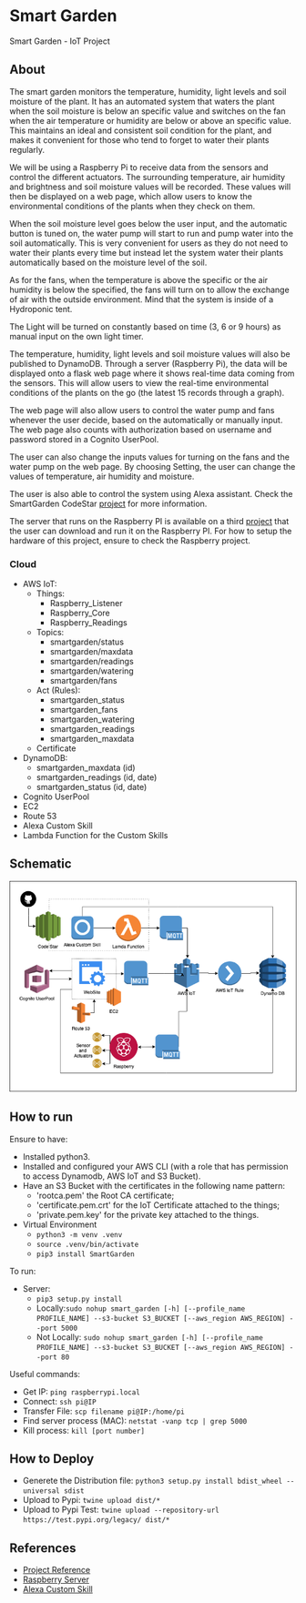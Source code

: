 # Smart Garden
Smart Garden - IoT Project

## About
The smart garden monitors the temperature, humidity, light levels and soil moisture of the plant. It has an automated system that waters the plant when the soil moisture is below an specific value and switches on the fan when the air temperature or humidity are below or above an specific value. This maintains an ideal and consistent soil condition for the plant, and makes it convenient for those who tend to forget to water their plants regularly.

We will be using a Raspberry Pi to receive data from the sensors and control the different actuators. The surrounding temperature, air humidity and brightness and soil moisture values will be recorded. These values will then be displayed on a web page, which allow users to know the environmental conditions of the plants when they check on them.

When the soil moisture level goes below the user input, and the automatic button is tuned on, the water pump will start to run and pump water into the soil automatically. This is very convenient for users as they do not need to water their plants every time but instead let the system water their plants automatically based on the moisture level of the soil.

As for the fans, when the temperature is above the specific or the air humidity is below the specified, the fans will turn on to allow the exchange of air with the outside environment. Mind that the system is inside of a Hydroponic tent.

The Light will be turned on constantly based on time (3, 6 or 9 hours) as manual input on the own light timer.

The temperature, humidity, light levels and soil moisture values will also be published to DynamoDB. Through a server (Raspberry Pi), the data will be displayed onto a flask web page where it shows real-time data coming from the sensors. This will allow users to view the real-time environmental conditions of the plants on the go (the latest 15 records through a graph).

The web page will also allow users to control the water pump and fans whenever the user decide, based on the automatically or manually input. The web page also counts with authorization based on username and password stored in a Cognito UserPool.

The user can also change the inputs values for turning on the fans and the water pump on the web page. By choosing Setting, the user can change the values of temperature, air humidity and moisture.

The user is also able to control the system using Alexa assistant. Check the SmartGarden CodeStar [project](https://github.com/wenzaca/SmartGardenAlexa) for more information.

The server that runs on the Raspberry PI is available on a third [project](https://github.com/wenzaca/SmartGardenRaspberry) that the user can download and run it on the Raspberry PI. For how to setup the hardware of this project, ensure to check the Raspberry project.

### Cloud
- AWS IoT:
    - Things:
        - Raspberry_Listener
        - Raspberry_Core
        - Raspberry_Readings
    - Topics:
        - smartgarden/status
        - smartgarden/maxdata
        - smartgarden/readings
        - smartgarden/watering
        - smartgarden/fans
    - Act (Rules):
        - smartgarden_status
        - smartgarden_fans
        - smartgarden_watering
        - smartgarden_readings
        - smartgarden_maxdata
    - Certificate
- DynamoDB:
    - smartgarden_maxdata (id)
    - smartgarden_readings (id, date)
    - smartgarden_status (id, date)
- Cognito UserPool
- EC2
- Route 53
- Alexa Custom Skill
- Lambda Function for the Custom Skills

## Schematic

![Cloud Schematic](src/flaskapp/static/img/aws.png)

## How to run
Ensure to have:
- Installed python3.
- Installed and configured your AWS CLI (with a role that has permission to access Dynamodb, AWS IoT and S3 Bucket).
- Have an S3 Bucket with the certificates in the following name pattern:
    - 'rootca.pem' the Root CA certificate;
    - 'certificate.pem.crt' for the IoT Certificate attached to the things;
    - 'private.pem.key' for the private key attached to the things.
- Virtual Environment
     - ```python3 -m venv .venv```
     - ```source .venv/bin/activate```
     - ```pip3 install SmartGarden```

To run:
- Server:
    - ```pip3 setup.py install```
    - Locally:```sudo nohup smart_garden [-h] [--profile_name PROFILE_NAME] --s3-bucket S3_BUCKET [--aws_region AWS_REGION] --port 5000```
    - Not Locally: ```sudo nohup smart_garden [-h] [--profile_name PROFILE_NAME] --s3-bucket S3_BUCKET [--aws_region AWS_REGION] --port 80```
    
Useful commands:
- Get IP: ```ping raspberrypi.local```
- Connect: ```ssh pi@IP```
- Transfer File: ```scp filename pi@IP:/home/pi```
- Find server process (MAC): ```netstat -vanp tcp | grep 5000```
- Kill process: ```kill [port number]```

## How to Deploy
- Generete the Distribution file: ```python3 setup.py install bdist_wheel --universal sdist```
- Upload to Pypi: ```twine upload dist/*```
- Upload to Pypi Test: ```twine upload --repository-url https://test.pypi.org/legacy/ dist/*```


## References
- [Project Reference](https://www.hackster.io/mokxf16/smart-garden-raspberry-pi-arduino-65c7b7)
- [Raspberry Server](https://github.com/wenzaca/SmartGardenRaspberry)
- [Alexa Custom Skill](https://github.com/wenzaca/SmartGardenAlexa)